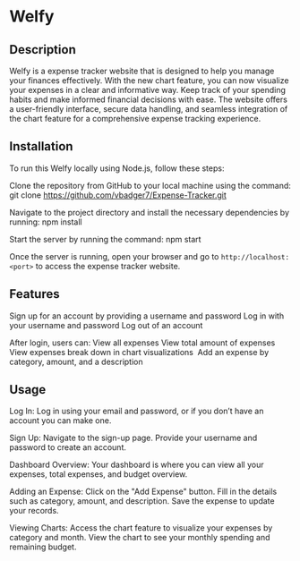 # Welfy

## Description 
Welfy is a expense tracker website that is designed to help you manage your finances effectively. With the new chart feature, you can now visualize your expenses in a clear and informative way. Keep track of your spending habits and make informed financial decisions with ease. The website offers a user-friendly interface, secure data handling, and seamless integration of the chart feature for a comprehensive expense tracking experience.

## Installation 
To run this Welfy locally using Node.js, follow these steps:

Clone the repository from GitHub to your local machine using the command:
git clone <https://github.com/vbadger7/Expense-Tracker.git>

Navigate to the project directory and install the necessary dependencies by running: 
npm install

Start the server by running the command:
npm start

Once the server is running, open your browser and go to `http://localhost:<port>` to access the expense tracker website. 

## Features
Sign up for an account by providing a username and password Log in with your username and password Log out of an account

After login, users can: View all expenses View total amount of expenses View expenses break down in chart visualizations  Add an expense by category, amount, and a description

## Usage 
Log In:
Log in using your email and password, or if you don’t have an account you can make one.

Sign Up:
Navigate to the sign-up page.
Provide your username and password to create an account.

Dashboard Overview:
Your dashboard is where you can view all your expenses, total expenses, and budget overview.

Adding an Expense:
Click on the "Add Expense" button.
Fill in the details such as category, amount, and description.
Save the expense to update your records.

Viewing Charts:
Access the chart feature to visualize your expenses by category and month.
View the chart to see your monthly spending and remaining budget.
